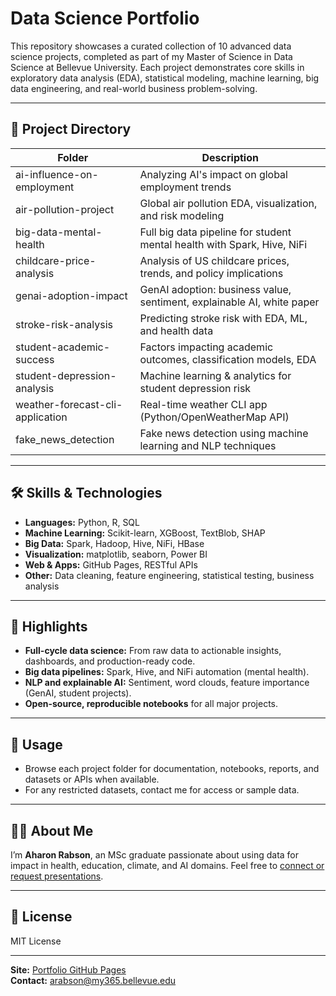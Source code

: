# Data Science Portfolio

This repository showcases a curated collection of 10 advanced data science projects, completed as part of my Master of Science in Data Science at Bellevue University.  Each project demonstrates core skills in exploratory data analysis (EDA), statistical modeling, machine learning, big data engineering, and real-world business problem-solving.

---

## 📁 Project Directory

| Folder                            | Description                                                              |
|------------------------------------|--------------------------------------------------------------------------|
| ai-influence-on-employment         | Analyzing AI's impact on global employment trends                        |
| air-pollution-project              | Global air pollution EDA, visualization, and risk modeling               |
| big-data-mental-health             | Full big data pipeline for student mental health with Spark, Hive, NiFi   |
| childcare-price-analysis           | Analysis of US childcare prices, trends, and policy implications         |
| genai-adoption-impact              | GenAI adoption: business value, sentiment, explainable AI, white paper   |
| stroke-risk-analysis               | Predicting stroke risk with EDA, ML, and health data                     |
| student-academic-success           | Factors impacting academic outcomes, classification models, EDA           |
| student-depression-analysis        | Machine learning & analytics for student depression risk                  |
| weather-forecast-cli-application   | Real-time weather CLI app (Python/OpenWeatherMap API)                    |
| fake_news_detection              | Fake news detection using machine learning and NLP techniques             |

---

## 🛠️ Skills & Technologies

- **Languages:** Python, R, SQL  
- **Machine Learning:** Scikit-learn, XGBoost, TextBlob, SHAP  
- **Big Data:** Spark, Hadoop, Hive, NiFi, HBase  
- **Visualization:** matplotlib, seaborn, Power BI  
- **Web & Apps:** GitHub Pages, RESTful APIs  
- **Other:** Data cleaning, feature engineering, statistical testing, business analysis

---

## 🌟 Highlights

- **Full-cycle data science:** From raw data to actionable insights, dashboards, and production-ready code.
- **Big data pipelines:** Spark, Hive, and NiFi automation (mental health).
- **NLP and explainable AI:** Sentiment, word clouds, feature importance (GenAI, student projects).
- **Open-source, reproducible notebooks** for all major projects.

---

## 🚀 Usage

- Browse each project folder for documentation, notebooks, reports, and datasets or APIs when available.
- For any restricted datasets, contact me for access or sample data.

---

## 👨‍💻 About Me

I’m **Aharon Rabson**, an MSc graduate passionate about using data for impact in health, education, climate, and AI domains.  Feel free to [connect or request presentations](mailto:arabson@my365.bellevue.edu).


---

## 📄 License

MIT License

---

**Site:** [Portfolio GitHub Pages](https://amrabson.github.io/my_portfolio/)  
**Contact:** arabson@my365.bellevue.edu

